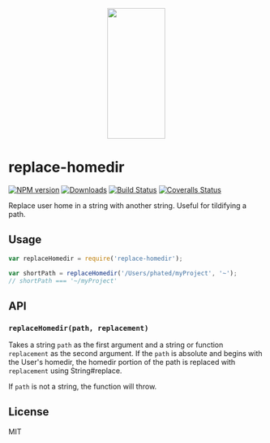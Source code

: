 <p align="center">
  <a href="https://gulpjs.com">
    <img height="257" width="114" src="https://raw.githubusercontent.com/gulpjs/artwork/master/gulp-2x.png">
  </a>
</p>

# replace-homedir

[![NPM version][npm-image]][npm-url] [![Downloads][downloads-image]][npm-url] [![Build Status][ci-image]][ci-url] [![Coveralls Status][coveralls-image]][coveralls-url]

Replace user home in a string with another string. Useful for tildifying a path.

## Usage

```js
var replaceHomedir = require('replace-homedir');

var shortPath = replaceHomedir('/Users/phated/myProject', '~');
// shortPath === '~/myProject'
```

## API

### `replaceHomedir(path, replacement)`

Takes a string `path` as the first argument and a string or function `replacement` as the second argument. If the `path` is absolute and begins with the User's homedir, the homedir portion of the path is replaced with `replacement` using String#replace.

If `path` is not a string, the function will throw.

## License

MIT

<!-- prettier-ignore-start -->
[downloads-image]: https://img.shields.io/npm/dm/replace-homedir.svg?style=flat-square
[npm-url]: https://www.npmjs.com/package/replace-homedir
[npm-image]: https://img.shields.io/npm/v/replace-homedir.svg?style=flat-square

[ci-url]: https://github.com/gulpjs/replace-homedir/actions?query=workflow:dev
[ci-image]: https://img.shields.io/github/workflow/status/gulpjs/replace-homedir/dev?style=flat-square

[coveralls-url]: https://coveralls.io/r/gulpjs/replace-homedir
[coveralls-image]: https://img.shields.io/coveralls/gulpjs/replace-homedir/master.svgstyle=flat-square
<!-- prettier-ignore-end -->
